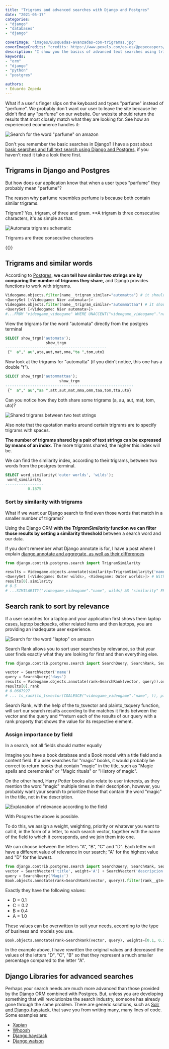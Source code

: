 ```yaml
---
title: "Trigrams and advanced searches with Django and Postgres"
date: "2021-05-17"
categories:
- "django"
- "databases" 
- "django"

coverImage: "images/Busquedas-avanzadas-con-trigramas.jpg"
coverImageCredits: "credits: https://www.pexels.com/es-es/@pepecaspers/"
description: "I show you the basics of advanced text searches using trigrams and similarity indices and others, using Django and Postgres."
keywords:
- "orm"
- "django"
- "python"
- "postgres"

authors:
- Eduardo Zepeda
---
```


What if a user's finger slips on the keyboard and types "parfume" instead of "perfume". We probably don't want our user to leave the site because he didn't find any "parfume" on our website. Our website should return the results that most closely match what they are looking for. See how an experienced ecommerce handles it:

![Search for the word "parfume" on amazon](images/busquedaLaptopAmazon.gif)

Don't you remember the basic searches in Django? I have a post about [basic searches and full text search using Django and Postgres](/en/full-text-search-and-searches-with-django-and-postgres/), if you haven't read it take a look there first.

## Trigrams in Django and Postgres

But how does our application know that when a user types "parfume" they probably mean "perfume"?

The reason why parfume resembles perfume is because both contain similar trigrams.

Trigram? Yes, trigram, of three and gram. **A trigram is three consecutive characters, it's as simple as that.

![Automata trigrams schematic](images/trigramas.jpg)

Trigrams are three consecutive characters

{{<ad>}}

## Trigrams and similar words

According to [Postgres](https://www.postgresql.org/docs/12/pgtrgm.html), **we can tell how similar two strings are by comparing the number of trigrams they share,** and Django provides functions to work with trigrams.

```python
Videogame.objects.filter(name__trigram_similar="automatta") # it should say automata
<QuerySet [<Videogame: Nier automata>]>
Videogame.objects.filter(name__trigram_similar="autommattaa") # it should say automata
<QuerySet [<Videogame: Nier automata>]>
#...FROM "videogame_videogame" WHERE UNACCENT("videogame_videogame"."name") % UNACCENT(autommata)
```

View the trigrams for the word "automata" directly from the postgres terminal

```sql
SELECT show_trgm('automata');
                  show_trgm                  
---------------------------------------------
 {"  a"," au",ata,aut,mat,oma,"ta ",tom,uto}
```

Now look at the trigrams for "automatta" (if you didn't notice, this one has a double "t").

```sql
SELECT show_trgm('autommattaa');
                        show_trgm                        
---------------------------------------------------------
 {"  a"," au","aa ",att,aut,mat,mma,omm,taa,tom,tta,uto}
```

Can you notice how they both share some trigrams (a, au, aut, mat, tom, uto)?

![Shared trigrams between two text strings](images/TrigramasCompartidos.png)

Also note that the quotation marks around certain trigrams are to specify trigrams with spaces.

**The number of trigrams shared by a pair of text strings can be expressed by means of an index**. The more trigrams shared, the higher this index will be.

We can find the similarity index, according to their trigrams, between two words from the postgres terminal.

```sql
SELECT word_similarity('outer worlds', 'wilds');
 word_similarity 
-----------------
          0.1875
```

### Sort by similarity with trigrams

What if we want our Django search to find even those words that match in a smaller number of trigrams?

Using the Django ORM **with the _TrigramSimilarity_ function we can filter those results by setting a similarity threshold** between a search word and our data.

If you don't remember what Django annotate is for, I have a post where I explain [django annotate and aggregate, as well as their differences](/en/django-annotate-and-aggregate-explained/)

```python
from django.contrib.postgres.search import TrigramSimilarity

results = Videogame.objects.annotate(similarity=TrigramSimilarity('name', 'wilds'), ).filter(similarity__gt=0.1).order_by('-similarity')
<QuerySet [<Videogame: Outer wilds>, <Videogame: Outer worlds>]> # With a similarity index of 0.1, the words wilds y worlds match
results[0].similarity
# 0.5
# ...SIMILARITY("videogame_videogame"."name", wilds) AS "similarity" FROM "videogame_videogame" WHERE SIMILARITY("videogame_videogame"."name", wilds) > 0.1 ORDER BY "similarity" DESC
```

## Search rank to sort by relevance

If a user searches for a laptop and your application first shows them laptop cases, laptop backpacks, other related items and then laptops, you are providing an inadequate user experience.

![Search for the word "laptop" on amazon](images/busquedaLaptopAmazon.gif)

Search Rank allows you to sort user searches by relevance, so that your user finds exactly what they are looking for first and then everything else.

```python
from django.contrib.postgres.search import SearchQuery, SearchRank, SearchVector

vector = SearchVector('name')
query = SearchQuery('days')
results = Videogame.objects.annotate(rank=SearchRank(vector, query)).order_by('-rank')
results[0].rank
# 0.0607927
# ... ts_rank(to_tsvector(COALESCE("videogame_videogame"."name", )), plainto_tsquery(days)) AS "rank" FROM "videogame_videogame" ORDER BY "rank" DESC
```

Search Rank, with the help of the to_tsvector and plainto_tsquery function, will sort our search results according to the matches it finds between the vector and the query and **return each of the results of our query with a rank property that shows the value for its respective element.

### Assign importance by field

In a search, not all fields should matter equally

Imagine you have a book database and a Book model with a title field and a content field. If a user searches for "magic" books, it would probably be correct to return books that contain "magic" in the title, such as "Magic spells and ceremonies" or "Magic rituals" or "History of magic".

On the other hand, Harry Potter books also relate to user interests, as they mention the word "magic" multiple times in their description, however, you probably want your search to prioritize those that contain the word "magic" in the title, not in the description.

![Explanation of relevance according to the field](images/ExplicacionRelevancia.jpg)

With Posgres the above is possible.

To do this, we assign a weight, weighting, priority or whatever you want to call it, in the form of a letter, to each search vector, together with the name of the field to which it corresponds, and we join them into one.

We can choose between the letters "A", "B", "C" and "D". Each letter will have a different value of relevance in our search; "A" for the highest value and "D" for the lowest.

```python
from django.contrib.postgres.search import SearchQuery, SearchRank, SearchVector
vector = SearchVector('title', weight='A') + SearchVector('descripcion', weight='B')
query = SearchQuery('Magic')
Book.objects.annotate(rank=SearchRank(vector, query)).filter(rank__gte=0.3).order_by('rank')
```

Exactly they have the following values:

* D = 0.1
* C = 0.2
* B = 0.4
* A = 1.0

These values can be overwritten to suit your needs, according to the type of business and models you use.

```python
Book.objects.annotate(rank=SearchRank(vector, query), weights=[0.1, 0.2, 0.3, 0.9]).filter(rank__gte=0.3).order_by('rank').filter(rank__gte=0.3).order_by('rank')
```

In the example above, I have rewritten the original values and decreased the values of the letters "D", "C", "B" so that they represent a much smaller percentage compared to the letter "A".

## Django Libraries for advanced searches

Perhaps your search needs are much more advanced than those provided by the Django ORM combined with Postgres. But, unless you are developing something that will revolutionize the search industry, someone has already gone through the same problem. There are generic solutions, such as [Solr and Django-haystack](/en/searches-with-solr-with-django-haystack/), that save you from writing many, many lines of code. Some examples are:

* [Xapian](https://xapian.org/)
* [Whoosh](https://whoosh.readthedocs.io/en/latest/intro.html)
* [Django haystack](https://django-haystack.readthedocs.io/en/master/index.html)
* [Django watson](https://github.com/etianen/django-watson)